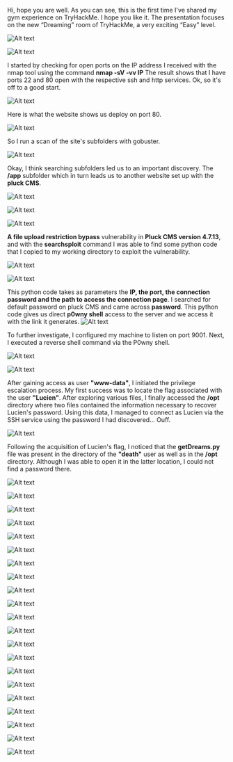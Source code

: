 Hi, hope you are well. As you can see, this is the first time I've shared my gym experience on TryHackMe. I hope you like it. The presentation focuses on the new “Dreaming” room of TryHackMe, a very exciting “Easy” level.

![Alt text](img/dreaming1.png)

![Alt text](img/dreaming2.png)

I started by checking for open ports on the IP address I received with the nmap tool using the command **nmap -sV -vv IP** 
The result shows that I have ports 22 and 80 open with the respective ssh and http services. Ok, so it's off to a good start.

![Alt text](img/dreaming3.png)

Here is what the website shows us deploy on port 80.

![Alt text](img/dreaming4.png)

So I run a scan of the site's subfolders with gobuster.

![Alt text](img/dreaming5.png)

Okay, I think searching subfolders led us to an important discovery. The **/app** subfolder which in turn leads us to another website set up with the **pluck CMS**.

![Alt text](img/dreaming6.png)

![Alt text](img/dreaming7.png)

![Alt text](img/dreaming8.png)

**A file upload restriction bypass** vulnerability in **Pluck CMS version 4.7.13**, and with the **searchsploit** command I was able to find some python code that I copied to my working directory to exploit the vulnerability.

![Alt text](img/dreaming9.png)

![Alt text](img/dreaming10.png)

This python code takes as parameters the **IP, the port, the connection password and the path to access the connection page**. I searched for default password on pluck CMS and came across **password**. This python code gives us direct **p0wny shell** access to the server and we access it with the link it generates.
![Alt text](img/dreaming11.png)

To further investigate, I configured my machine to listen on port 9001. Next, I executed a reverse shell command via the P0wny shell.

![Alt text](img/dreaming12.png)

![Alt text](img/dreaming13.png)

After gaining access as user **"www-data"**, I initiated the privilege escalation process. My first success was to locate the flag associated with the user **"Lucien"**. After exploring various files, I finally accessed the **/opt** directory where two files contained the information necessary to recover Lucien's password. Using this data, I managed to connect as Lucien via the SSH service using the password I had discovered... Ouff.

![Alt text](img/dreaming14.png)

Following the acquisition of Lucien's flag, I noticed that the **getDreams.py** file was present in the directory of the **"death"** user as well as in the **/opt** directory. Although I was able to open it in the latter location, I could not find a password there.

![Alt text](img/dreaming15.png)

![Alt text](img/dreaming16.png)

![Alt text](img/dreaming17.png)

![Alt text](img/dreaming18.png)

![Alt text](img/dreaming19.png)

![Alt text](img/dreaming20.png)

![Alt text](img/dreaming21.png)

![Alt text](img/dreaming22.png)

![Alt text](img/dreaming23.png)

![Alt text](img/dreaming24.png)

![Alt text](img/dreaming25.png)

![Alt text](img/dreaming26.png)

![Alt text](img/dreaming27.png)

![Alt text](img/dreaming28.png)

![Alt text](img/dreaming29.png)

![Alt text](img/dreaming30.png)

![Alt text](img/dreaming31.png)

![Alt text](img/dreaming32.png)

![Alt text](img/dreaming33.png)

![Alt text](img/dreaming34.png)

![Alt text](img/dreaming35.png)
